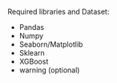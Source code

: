Required libraries and Dataset:
 - Pandas 
 - Numpy 
 - Seaborn/Matplotlib 
 - Sklearn
 - XGBoost
 - warning (optional)
